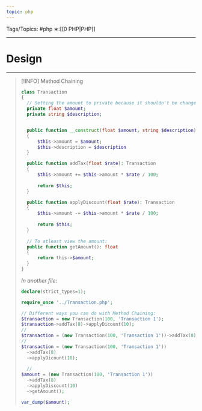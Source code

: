 ```yaml
---
topic: php
---
```



Tags/Topics: #php
∗:[[0 PHP|PHP]]

---
# Design

--- 

> [!INFO] Method Chaining
>
> ```php
> class Transaction
> {
> 	// Setting the amount to private because it shouldn't be change-able
> 	private float $amount;
> 	private string $description;
> 
> 
> 	public function __construct(float $amount, string $description)
> 	{
> 		$this->amount = $amount;
> 		$this->description = $description
> 	}
> 
> 	public function addTax(float $rate): Transaction
> 	{
> 		$this->amount += $this->amount * $rate / 100;
> 		
> 		return $this;
> 	}
> 
> 	public function applyDiscount(float $rate): Transaction
> 	{
> 		$this->amount -= $this->amount * $rate / 100;
> 		
> 		return $this;
> 	}
> 	
> 	// To atleast view the amount:
> 	public function getAmount(): float 
> 	{
> 		return this->$amount;	
> 	}
> }
> ```
> 
> _In another file:_
> ```php
> declare(strict_types=1);
> 
> require_once '../Transaction.php';
> 
> // Different ways you can do with Method Chaining:
> $transaction = new Transaction(100, 'Transaction 1');
> $transaction->addTax(8)->applyDicount(10);
> //
> $transaction = (new Transaction(100, 'Transaction 1'))->addTax(8)->applyDicount(10);
> //
> $transaction = (new Transaction(100, 'Transaction 1'))
> 	->addTax(8)
> 	->applyDicount(10);
> 	
> 	// 
> $amount = (new Transaction(100, 'Transaction 1'))
> 	->addTax(8)
> 	->applyDiscount(10)
> 	->getAmount();
> 
> var_dump($amount);
> ```
